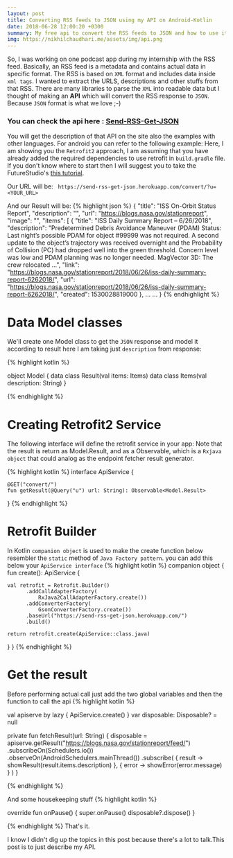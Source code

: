 ```yaml
---
layout: post
title: Converting RSS feeds to JSON using my API on Android-Kotlin
date: 2018-06-28 12:00:20 +0300
summary: My free api to convert the RSS feeds to JSON and how to use it in android kotlin
img: https://nikhilchaudhari.me/assets/img/api.png
---
```


So, I was working on one podcast app during my internship with the RSS feed. Basically, an RSS feed is a metadata and contains actual data in specific format. The RSS is based on `XML` format and includes data inside `xml tags`. I wanted to extract the URLS, descriptions and other stuffs from that RSS. 
There are many libraries to parse the `XML` into readable data but I thought of making an **API**  which will convert the RSS response to `JSON`. Because `JSON` format is what we love ;-)

### You can check the api here : [Send-RSS-Get-JSON](https://send-rss-get-json.herokuapp.com/)

You will get the description of that API on the site also the examples with other languages.
For android you can refer to the following example:
Here, I am showing you the `Retrofit2` approach,
I am assuming that you have already added the required dependencies to use retrofit in `build.gradle` file.
If you don't know where to start then I will suggest you to take the FutureStudio's [this tutorial](https://futurestud.io/tutorials/retrofit-getting-started-and-android-client).

Our URL will be: 
` https://send-rss-get-json.herokuapp.com/convert/?u=<YOUR_URL>`

And our Result will be:
{% highlight json %}
{
	  "title": "ISS On-Orbit Status Report",
    "description": "",
    "url": "https://blogs.nasa.gov/stationreport",
    "image": "",
    "items": [
        {
            "title": "ISS Daily Summary Report – 6/26/2018",
            "description": "Predetermined Debris Avoidance Maneuver (PDAM) Status: Last night’s possible PDAM for object #99999 was not required. A second update to the object’s trajectory was received overnight and the Probability of Collision (PC) had dropped well into the green threshold. Concern level was low and PDAM planning was no longer needed. MagVector 3D: The crew relocated …",
            "link": "https://blogs.nasa.gov/stationreport/2018/06/26/iss-daily-summary-report-6262018/",
            "url": "https://blogs.nasa.gov/stationreport/2018/06/26/iss-daily-summary-report-6262018/",
            "created": 1530028819000
        },
        ...
        ...
}
{% endhighlight %}

# Data Model classes
We'll create one Model class to get the `JSON` response and model it according to result
here I am taking just `description` from response:

{% highlight kotlin %}

object Model {
    data class Result(val items: Items)
    data class Items(val description: String)
}

{% endhighlight %}

# Creating Retrofit2 Service
The following interface will define the retrofit service in your app:
Note that the result is return as Model.Result, and as a Observable, which is a `Rxjava object` that could analog as the endpoint fetcher result generator.

{% highlight kotlin %}
interface ApiService {

    @GET("convert/")
    fun getResult(@Query("u") url: String): Observable<Model.Result>

}
{% endhighlight %}


# Retrofit Builder
In Kotlin `companion object` is used to make the create function below resembler the `static` method of `Java Factory pattern`. you can add this below your `ApiService interface`
{% highlight kotlin %}
companion object {
  fun create(): ApiService {

    val retrofit = Retrofit.Builder()
          .addCallAdapterFactory(
              RxJava2CallAdapterFactory.create())
          .addConverterFactory(
              GsonConverterFactory.create())
          .baseUrl("https://send-rss-get-json.herokuapp.com/")
          .build()

    return retrofit.create(ApiService::class.java)
  }
}
{% endhighlight %}


# Get the result

Before performing actual call just add the two global variables  and then the function to call the api
{% highlight kotlin %}

val apiserve by lazy {
    ApiService.create()
}
var disposable: Disposable? = null

private fun fetchResult(url: String) {
  disposable = 
     apiserve.getResult("https://blogs.nasa.gov/stationreport/feed/")
      .subscribeOn(Schedulers.io())
      .observeOn(AndroidSchedulers.mainThread())
      .subscribe(
       { result -> showResult(result.items.description) },
       { error -> showError(error.message) }
      )
}

{% endhighlight %}

And some housekeeping stuff 
{% highlight kotlin %}

override fun onPause() {
    super.onPause()
    disposable?.dispose()
}

{% endhighlight %}
That's it.

I know I didn't dig up the topics in this post because there's a lot to talk.This post is to just describe my API.
